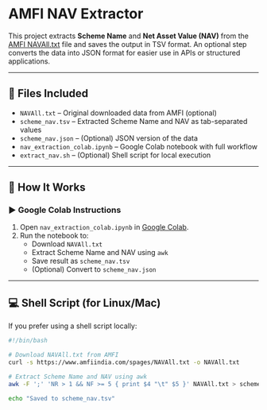 # AMFI NAV Extractor

This project extracts **Scheme Name** and **Net Asset Value (NAV)** from the [AMFI NAVAll.txt](https://www.amfiindia.com/spages/NAVAll.txt) file and saves the output in TSV format. An optional step converts the data into JSON format for easier use in APIs or structured applications.

---

## 📁 Files Included

- `NAVAll.txt` – Original downloaded data from AMFI (optional)
- `scheme_nav.tsv` – Extracted Scheme Name and NAV as tab-separated values
- `scheme_nav.json` – (Optional) JSON version of the data
- `nav_extraction_colab.ipynb` – Google Colab notebook with full workflow
- `extract_nav.sh` – (Optional) Shell script for local execution

---

## 🚀 How It Works

### ▶️ Google Colab Instructions
1. Open `nav_extraction_colab.ipynb` in [Google Colab](https://colab.research.google.com).
2. Run the notebook to:
   - Download `NAVAll.txt`
   - Extract Scheme Name and NAV using `awk`
   - Save result as `scheme_nav.tsv`
   - (Optional) Convert to `scheme_nav.json`

---

## 💻 Shell Script (for Linux/Mac)

If you prefer using a shell script locally:

```bash
#!/bin/bash

# Download NAVAll.txt from AMFI
curl -s https://www.amfiindia.com/spages/NAVAll.txt -o NAVAll.txt

# Extract Scheme Name and NAV using awk
awk -F ';' 'NR > 1 && NF >= 5 { print $4 "\t" $5 }' NAVAll.txt > scheme_nav.tsv

echo "Saved to scheme_nav.tsv"
